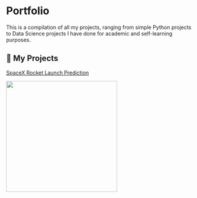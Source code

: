 # Portfolio

This is a compilation of all my projects, ranging from simple Python projects to Data Science projects I have done for academic and self-learning purposes. 

## 🚀 My Projects

[SpaceX Rocket Launch Prediction](https://github.com/hemz19-05/Capstone-Project---IBM-Data-Science)

<img src="https://www.politico.eu/cdn-cgi/image/width=1024,quality=80,onerror=redirect,format=auto/wp-content/uploads/2024/07/01/GettyImages-2158701421-scaled.jpg" width="300"/>
